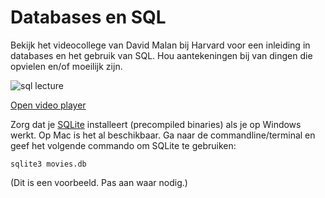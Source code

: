 # Databases en SQL

Bekijk het videocollege van David Malan bij Harvard voor een inleiding in databases en het gebruik van SQL. Hou aantekeningen bij van dingen die opvielen en/of moeilijk zijn.

![sql lecture](http://img.youtube.com/vi/zrCLRC3Ci1c/0.jpg)

[Open video player](https://video.cs50.io/zrCLRC3Ci1c?start=655)

Zorg dat je [SQLite](https://www.sqlite.org/download.html) installeert (precompiled binaries) als je op Windows werkt. Op Mac is het al beschikbaar. Ga naar de commandline/terminal en geef het volgende commando om SQLite te gebruiken:

    sqlite3 movies.db

(Dit is een voorbeeld. Pas aan waar nodig.)
